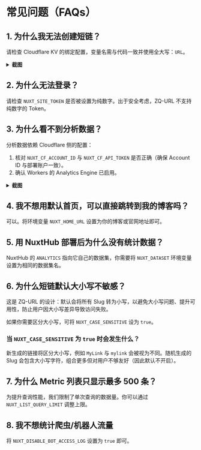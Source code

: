 # 常见问题（FAQs）

## 1. 为什么我无法创建短链？

请检查 Cloudflare KV 的绑定配置，变量名需与代码一致并使用全大写：`URL`。

<details>
  <summary><b>截图</b></summary>
  <img alt="Cloudflare 中 KV 绑定设置" src="/docs/images/faqs-kv.png"/>
</details>

## 2. 为什么无法登录？

请检查 `NUXT_SITE_TOKEN` 是否被设置为纯数字。出于安全考虑，ZQ-URL 不支持纯数字的 Token。

## 3. 为什么看不到分析数据？

分析数据依赖 Cloudflare 侧的配置：

1. 核对 `NUXT_CF_ACCOUNT_ID` 与 `NUXT_CF_API_TOKEN` 是否正确（确保 Account ID 与部署账户一致）。
2. 确认 Workers 的 Analytics Engine 已启用。

<details>
  <summary><b>截图</b></summary>
  <img alt="Cloudflare 中 Analytics Engine 绑定设置" src="/docs/images/faqs-Analytics_engine.png"/>
</details>

## 4. 我不想用默认首页，可以直接跳转到我的博客吗？

可以。将环境变量 `NUXT_HOME_URL` 设置为你的博客或官网地址即可。

## 5. 用 NuxtHub 部署后为什么没有统计数据？

NuxtHub 的 `ANALYTICS` 指向它自己的数据集，你需要将 `NUXT_DATASET` 环境变量设置为相同的数据集名。

## 6. 为什么短链默认大小写不敏感？

这是 ZQ-URL 的设计：默认会将所有 Slug 转为小写，以避免大小写问题、提升可用性，防止用户因大小写差异导致访问失败。

如果你需要区分大小写，可将 `NUXT_CASE_SENSITIVE` 设为 `true`。

### 当 `NUXT_CASE_SENSITIVE` 为 `true` 时会发生什么？

新生成的链接将区分大小写，例如 `MyLink` 与 `mylink` 会被视为不同。随机生成的 Slug 会包含大小写字符，组合更多但对用户不够友好（因此默认不开启）。

## 7. 为什么 Metric 列表只显示最多 500 条？

为提升查询性能，我们限制了单次查询的数据量。你可以通过 `NUXT_LIST_QUERY_LIMIT` 调整上限。

## 8. 我不想统计爬虫/机器人流量

将 `NUXT_DISABLE_BOT_ACCESS_LOG` 设置为 `true` 即可。
